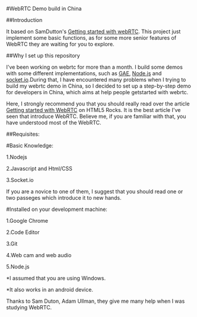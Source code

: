 #WebRTC Demo build in China

##Introduction

It based on SamDutton's [Getting started with webRTC](https://bitbucket.org/webrtc/codelab).
This project just implement some basic functions, as for some more senior features of WebRTC they are waiting for you to explore.

##Why I set up this repository

I've been working on webrtc for more than a month. I build some demos with some different implementations, such as 
[GAE](https://appengine.google.com/), [Node.js](http://nodejs.org/) and [socket.io](http://socket.io/).During that,
I have encountered many problems when I trying to build my webrtc demo in China, so I decided to set up a step-by-step
demo for developers in China, which aims at help people getstarted with webrtc. 

Here, I strongly recommend you that you should really read over the article 
[Getting started with WebRTC](http://www.html5rocks.com/en/tutorials/webrtc/basics) on HTML5 Rocks.
It is the best article I've seen that introduce WebRTC. Believe me, if you are familiar with that, you have understood 
most of the WebRTC.

##Requisites:

#Basic Knowledge:
  
1.Nodejs

2.Javascript and Html/CSS

3.Socket.io
  
If you are a novice to one of them, I suggest that you should read one or two passeges which introduce it to new hands.

#Installed on your development machine:

1.Google Chrome

2.Code Editor

3.Git

4.Web cam and web audio

5.Node.js

*I assumed that you are using Windows.

*It also works in an android device.

Thanks to Sam Duton, Adam Ullman, they give me many help when I was studying WebRTC.
